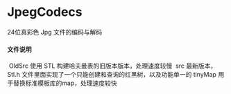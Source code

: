 # JpegCodecs
24位真彩色 Jpg 文件的编码与解码
#### 文件说明
  OldSrc 使用 STL 构建哈夫曼表的旧版本版本，处理速度较慢
  src 最新版本，Stl.h 文件里面实现了一个只能创建和查询的红黑树，以及功能单一的 tinyMap 用于替换标准模板库的map，处理速度较快
